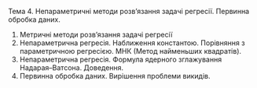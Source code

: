 Тема 4. Непараметричні методи розв’язання задачі регресії. Первинна обробка даних.
1.	Метричні методи розв’язання задачі регресії
2.	Непараметрична регресія. Наближення константою. Порівняння з параметричною регресією. МНК (Метод найменьших квадратів). 
3.	Непараметрична регресія. Формула ядерного зглажування Надарая–Ватсона. Доведення.
4.	Первинна обробка даних. Вирішення проблеми викидів.